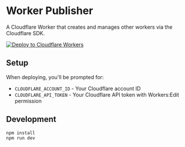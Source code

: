 # Worker Publisher

A Cloudflare Worker that creates and manages other workers via the Cloudflare SDK.

[![Deploy to Cloudflare Workers](https://deploy.workers.cloudflare.com/button)](https://deploy.workers.cloudflare.com/?url=https://github.com/dinasaur404/worker-publisher)

## Setup

When deploying, you'll be prompted for:
- `CLOUDFLARE_ACCOUNT_ID` - Your Cloudflare account ID
- `CLOUDFLARE_API_TOKEN` - Your Cloudflare API token with Workers:Edit permission

## Development

```bash
npm install
npm run dev
```